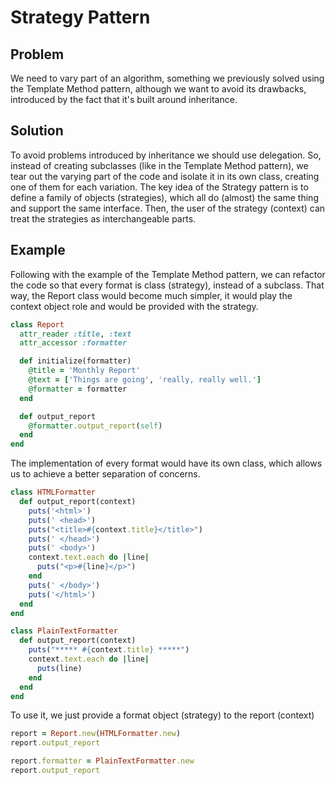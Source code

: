 # Strategy Pattern

## Problem
We need to vary part of an algorithm, something we previously solved using the Template Method pattern, although we want to avoid its drawbacks, introduced by the fact that it's built around inheritance.

## Solution
To avoid problems introduced by inheritance we should use delegation. So, instead of creating subclasses (like in the Template Method pattern), we tear out the varying part of the code and isolate it in its own class, creating one of them for each variation. The key idea of the Strategy pattern is to define a family of objects (strategies), which all do (almost) the same thing and support the same interface. Then, the user of the strategy (context) can treat the strategies as interchangeable parts.

## Example
Following with the example of the Template Method pattern, we can refactor the code so that every format is class (strategy), instead of a subclass. That way, the Report class would become much simpler, it would play the context object role and would be provided with the strategy.

```ruby
class Report
  attr_reader :title, :text
  attr_accessor :formatter

  def initialize(formatter)
    @title = 'Monthly Report'
    @text = ['Things are going', 'really, really well.']
    @formatter = formatter
  end

  def output_report
    @formatter.output_report(self)
  end
end
```

The implementation of every format would have its own class, which allows us to achieve a better separation of concerns.

```ruby
class HTMLFormatter
  def output_report(context)
    puts('<html>')
    puts(' <head>')
    puts("<title>#{context.title}</title>")
    puts(' </head>')
    puts(' <body>')
    context.text.each do |line|
      puts("<p>#{line}</p>")
    end
    puts(' </body>')
    puts('</html>')
  end
end

class PlainTextFormatter
  def output_report(context)
    puts("***** #{context.title} *****")
    context.text.each do |line|
      puts(line)
    end
  end
end
```

To use it, we just provide a format object (strategy) to the report (context)

```ruby
report = Report.new(HTMLFormatter.new)
report.output_report

report.formatter = PlainTextFormatter.new
report.output_report
```
